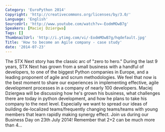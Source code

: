 ```yaml
---
Category: 'EuroPython 2014'
Copyright: 'http://creativecommons.org/licenses/by/3.0/'
Language: 'English'
SourceUrl: 'http://www.youtube.com/watch?v=-EodmMOwB7g'
Speakers: [Maciej Dziergwa]
Tags: []
ThumbnailUrl: 'http://i.ytimg.com/vi/-EodmMOwB7g/hqdefault.jpg'
Title: 'How to become an Agile company - case study'
date: '2014-07-23'
---
```

The STX Next story has the classic arc of "zero to hero." During the last 9 years, STX Next has grown from a small business with a handful of developers, to one of the biggest Python companies in Europe, and a leading proponent of agile and scrum methodologies. We feel that now is the best moment to share our experiences in implementing effective, agile development processes in a company of nearly 100 developers. Maciej Dziergwa will be discussing how he's grown his business, what challenges there are today in python development, and how he plans to take his company to the next level. Especially we want to spread our ideas of building de-localized teams/frequently changing teams/teams with young members that learn rapidly making synergy effect. Join us during our Business Day on 23th July 2014! Remember that 2+2 can be much more than 4...